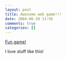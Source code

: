 ```yaml
---
layout: post
title: Awesome web game!!!
date: 2004-06-28 13:56
comments: true
categories: []
---
```

<a href="http://www.wagenschenke.ch/">Fun game!</a>

I love stuff like this!
